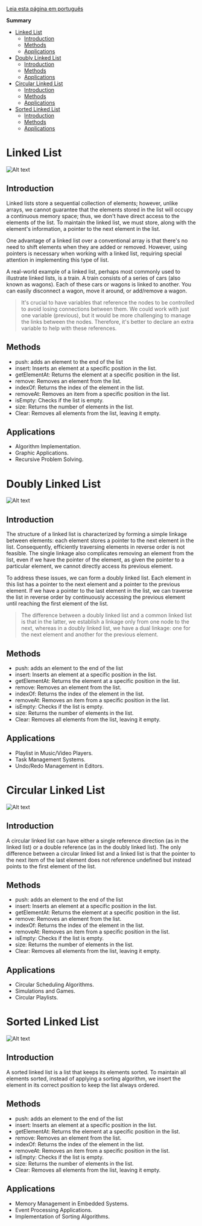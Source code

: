 [Leia esta página em português](./README-pt.md)

**Summary**

- [Linked List](#linked-list)
  - [Introduction](#introduction)
  - [Methods](#methods)
  - [Applications](#applications)
- [Doubly Linked List](#doubly-linked-list)
  - [Introduction](#introduction-1)
  - [Methods](#methods-1)
  - [Applications](#applications-1)
- [Circular Linked List](#circular-linked-list)
  - [Introduction](#introduction-2)
  - [Methods](#methods-2)
  - [Applications](#applications-2)
- [Sorted Linked List](#sorted-linked-list)
  - [Introduction](#introduction-3)
  - [Methods](#methods-3)
  - [Applications](#applications-3)

# Linked List

![Alt text](assets/image.png)

## Introduction

Linked lists store a sequential collection of elements; however, unlike arrays, we cannot guarantee that the elements stored in the list will occupy a continuous memory space; thus, we don't have direct access to the elements of the list. To maintain the linked list, we must store, along with the element's information, a pointer to the next element in the list.

One advantage of a linked list over a conventional array is that there's no need to shift elements when they are added or removed. However, using pointers is necessary when working with a linked list, requiring special attention in implementing this type of list.

A real-world example of a linked list, perhaps most commonly used to illustrate linked lists, is a train. A train consists of a series of cars (also known as wagons). Each of these cars or wagons is linked to another. You can easily disconnect a wagon, move it around, or add/remove a wagon.

> It's crucial to have variables that reference the nodes to be controlled to avoid losing connections between them. We could work with just one variable (previous), but it would be more challenging to manage the links between the nodes. Therefore, it's better to declare an extra variable to help with these references.

## Methods

- push: adds an element to the end of the list
- insert: Inserts an element at a specific position in the list.
- getElementAt: Returns the element at a specific position in the list.
- remove: Removes an element from the list.
- indexOf: Returns the index of the element in the list.
- removeAt: Removes an item from a specific position in the list.
- isEmpty: Checks if the list is empty.
- size: Returns the number of elements in the list.
- Clear: Removes all elements from the list, leaving it empty.

## Applications

- Algorithm Implementation.
- Graphic Applications.
- Recursive Problem Solving.

# Doubly Linked List

![Alt text](assets/image-1.png)

## Introduction

The structure of a linked list is characterized by forming a simple linkage between elements: each element stores a pointer to the next element in the list. Consequently, efficiently traversing elements in reverse order is not feasible. The single linkage also complicates removing an element from the list, even if we have the pointer of the element, as given the pointer to a particular element, we cannot directly access its previous element.

To address these issues, we can form a doubly linked list. Each element in this list has a pointer to the next element and a pointer to the previous element. If we have a pointer to the last element in the list, we can traverse the list in reverse order by continuously accessing the previous element until reaching the first element of the list.

> The difference between a doubly linked list and a common linked list is that in the latter, we establish a linkage only from one node to the next, whereas in a doubly linked list, we have a dual linkage: one for the next element and another for the previous element.

## Methods

- push: adds an element to the end of the list
- insert: Inserts an element at a specific position in the list.
- getElementAt: Returns the element at a specific position in the list.
- remove: Removes an element from the list.
- indexOf: Returns the index of the element in the list.
- removeAt: Removes an item from a specific position in the list.
- isEmpty: Checks if the list is empty.
- size: Returns the number of elements in the list.
- Clear: Removes all elements from the list, leaving it empty.

## Applications

- Playlist in Music/Video Players.
- Task Management Systems.
- Undo/Redo Management in Editors.

# Circular Linked List

![Alt text](assets/image-2.png)

## Introduction

A circular linked list can have either a single reference direction (as in the linked list) or a double reference (as in the doubly linked list). The only difference between a circular linked list and a linked list is that the pointer to the next item of the last element does not reference undefined but instead points to the first element of the list.

## Methods

- push: adds an element to the end of the list
- insert: Inserts an element at a specific position in the list.
- getElementAt: Returns the element at a specific position in the list.
- remove: Removes an element from the list.
- indexOf: Returns the index of the element in the list.
- removeAt: Removes an item from a specific position in the list.
- isEmpty: Checks if the list is empty.
- size: Returns the number of elements in the list.
- Clear: Removes all elements from the list, leaving it empty.

## Applications

- Circular Scheduling Algorithms.
- Simulations and Games.
- Circular Playlists.

# Sorted Linked List

![Alt text](assets/image-3.png)

## Introduction

A sorted linked list is a list that keeps its elements sorted. To maintain all elements sorted, instead of applying a sorting algorithm, we insert the element in its correct position to keep the list always ordered.

## Methods

- push: adds an element to the end of the list
- insert: Inserts an element at a specific position in the list.
- getElementAt: Returns the element at a specific position in the list.
- remove: Removes an element from the list.
- indexOf: Returns the index of the element in the list.
- removeAt: Removes an item from a specific position in the list.
- isEmpty: Checks if the list is empty.
- size: Returns the number of elements in the list.
- Clear: Removes all elements from the list, leaving it empty.

## Applications

- Memory Management in Embedded Systems.
- Event Processing Applications.
- Implementation of Sorting Algorithms.
